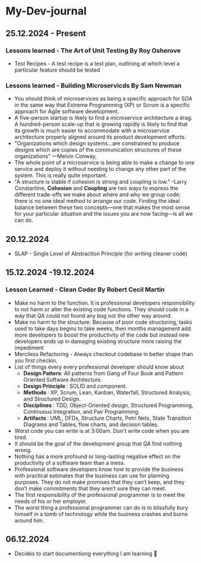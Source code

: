# My-Dev-journal
## 25.12.2024 - Present
### Lessons learned - The Art of Unit Testing By Roy Osherove
- Test Recipes - A test recipe is a test plan, outlining at which level a particular feature should be tested

### Lessons learned - Building Microservicds By Sam Newman
- You should think of microservices as being a specific approach for SOA in the same way that Extreme Programming (XP) or Scrum is a specific approach for Agile software development.
- A five-person startup is likely to find a microservice architecture a drag. A hundred-person scale-up that is growing rapidly is likely to find that its growth is much easier to accommodate with a microservice architecture properly aligned around its product development efforts.
- "Organizations which design systems...are constrained to produce designs which are copies of the communication structures of these organizations" ​—​Melvin Conway,
- The whole point of a microservice is being able to make a change to one service and deploy it without needing to change any other part of the system. This is really quite important.
- "A structure is stable if cohesion is strong and coupling is low." -Larry Constantine, **Cohesion** and **Coupling** are two ways to express the different trade-offs we make about where and why we group code; there is no one ideal method to arrange our code. Finding the ideal balance between these two concepts—one that makes the most sense for your particular situation and the issues you are now facing—is all we can do.
  
## 20.12.2024
- SLAP - Single Level of Abstraction Principle (for writing cleaner code)

## 15.12.2024 -19.12.2024
### Lesson Learned - Clean Coder By Robert Cecil Martin
- Make no harm to the function. It is professional developers responsibility to not harm or alter the existing code functions. They should code in a way that QA could not found any bug not the other way around.
- Make no harm to the structure. Because of poor code structuring, tasks used to take days begins to take weeks, then months management add more developers to boost the productivity of the code but instead new developers ends up in damaging existing structure more raising the impediment
- Merciless Refactoring - Always checkout codebase in better shape than you first checkin.
- List of things every every professional developer should know about
    - <b> Design Patters</b>: All patterns from Gang of Four Book and Pattern Oriented Software Architecture.
    - <b> Design Principle </b>: SOLID and component.
    - <b> Methods </b>: XP, Scrum, Lean, Kanban, Waterfall, Structured Analysis, and Structured Design.
    - <b> Disciplines </b>: TDD, Object-Oriented design, Structured Programming, Continuous Integration, and Pair Programming.
    - <b> Artifacts </b>: UML, DFDs, Structure Charts, Petri Nets, State Transition Diagrams and Tables, flow charts, and decision tables.
- Worst code you can write is at 3:00am. Don't write code when you are tired.
- It should be the goal of the development group that QA find nothing wrong.
- Nothing has a more profound or long-lasting negative effect on the productivity of a software team than a mess.
- Professional software developers know how to provide the business with practical estimates that the business can use for planning purposes. They do not make promises that they can’t keep, and they don’t make commitments that they aren’t sure they can meet.
- The first responsibility of the professional programmer is to meet the needs of his or her employer.
- The worst thing a professional programmer can do is to blissfully bury himself in a tomb of technology while the business crashes and burns around him.
      
## 06.12.2024
- Decides to start documentiong everything I am learning 🙂
